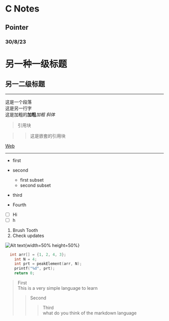 # C Notes 
## Pointer 

### 30/8/23

另一种一级标题
==============

另一二级标题
--


***

这是一个段落  
这是另一行字  
这是加粗的**加粗**_加粗_
*斜体*


>引用块         

>>这是嵌套的引用块  




[Web](Test.md)


---
- first 
- second 
  - first subset
  - second subset

- third 
- Fourth 


- [ ] Hi 
- [ ] h

1. Brush Tooth 
2. Check updates 


![Alt text](image.png){width=50% height=50%}
  

```c
  int arr[] = {1, 2, 4, 3};
    int N = 4;
    int prt = peakElement(arr, N);
    printf("%d", prt);
    return 0; 
```

>First  
This is a very simple language to learn 
>>Second 
>>> Third  
what do you think of the markdown language 





















